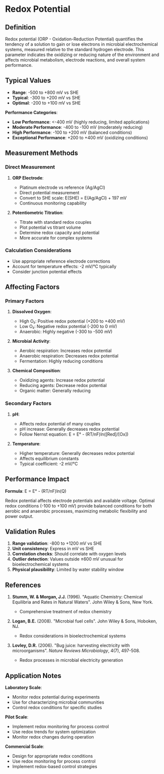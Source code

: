 <!--
Parameter ID: redox_potential
Category: electrical
Generated: 2025-01-16T11:32:00.000Z
-->

# Redox Potential

## Definition

Redox potential (ORP - Oxidation-Reduction Potential) quantifies the tendency of
a solution to gain or lose electrons in microbial electrochemical systems,
measured relative to the standard hydrogen electrode. This parameter indicates
the oxidizing or reducing nature of the environment and affects microbial
metabolism, electrode reactions, and overall system performance.

## Typical Values

- **Range**: -500 to +800 mV vs SHE
- **Typical**: -300 to +200 mV vs SHE
- **Optimal**: -200 to +100 mV vs SHE

**Performance Categories**:

- **Low Performance**: <-400 mV (highly reducing, limited applications)
- **Moderate Performance**: -400 to -100 mV (moderately reducing)
- **High Performance**: -100 to +200 mV (balanced conditions)
- **Exceptional Performance**: +200 to +400 mV (oxidizing conditions)

## Measurement Methods

### Direct Measurement

1. **ORP Electrode**:
   - Platinum electrode vs reference (Ag/AgCl)
   - Direct potential measurement
   - Convert to SHE scale: E(SHE) = E(Ag/AgCl) + 197 mV
   - Continuous monitoring capability

2. **Potentiometric Titration**:
   - Titrate with standard redox couples
   - Plot potential vs titrant volume
   - Determine redox capacity and potential
   - More accurate for complex systems

### Calculation Considerations

- Use appropriate reference electrode corrections
- Account for temperature effects: -2 mV/°C typically
- Consider junction potential effects

## Affecting Factors

### Primary Factors

1. **Dissolved Oxygen**:
   - High O₂: Positive redox potential (+200 to +400 mV)
   - Low O₂: Negative redox potential (-200 to 0 mV)
   - Anaerobic: Highly negative (-300 to -500 mV)

2. **Microbial Activity**:
   - Aerobic respiration: Increases redox potential
   - Anaerobic respiration: Decreases redox potential
   - Fermentation: Highly reducing conditions

3. **Chemical Composition**:
   - Oxidizing agents: Increase redox potential
   - Reducing agents: Decrease redox potential
   - Organic matter: Generally reducing

### Secondary Factors

1. **pH**:
   - Affects redox potential of many couples
   - pH increase: Generally decreases redox potential
   - Follow Nernst equation: E = E° - (RT/nF)ln([Red]/[Ox])

2. **Temperature**:
   - Higher temperature: Generally decreases redox potential
   - Affects equilibrium constants
   - Typical coefficient: -2 mV/°C

## Performance Impact

**Formula**: E = E° - (RT/nF)ln(Q)

Redox potential affects electrode potentials and available voltage. Optimal
redox conditions (-100 to +100 mV) provide balanced conditions for both aerobic
and anaerobic processes, maximizing metabolic flexibility and power output.

## Validation Rules

1. **Range validation**: -800 to +1200 mV vs SHE
2. **Unit consistency**: Express in mV vs SHE
3. **Correlation checks**: Should correlate with oxygen levels
4. **Outlier detection**: Values outside ±600 mV unusual for bioelectrochemical
   systems
5. **Physical plausibility**: Limited by water stability window

## References

1. **Stumm, W. & Morgan, J.J.** (1996). "Aquatic Chemistry: Chemical Equilibria
   and Rates in Natural Waters". John Wiley & Sons, New York.
   - Comprehensive treatment of redox chemistry

2. **Logan, B.E.** (2008). "Microbial fuel cells". John Wiley & Sons, Hoboken,
   NJ.
   - Redox considerations in bioelectrochemical systems

3. **Lovley, D.R.** (2006). "Bug juice: harvesting electricity with
   microorganisms". _Nature Reviews Microbiology_, 4(7), 497-508.
   - Redox processes in microbial electricity generation

## Application Notes

**Laboratory Scale**:

- Monitor redox potential during experiments
- Use for characterizing microbial communities
- Control redox conditions for specific studies

**Pilot Scale**:

- Implement redox monitoring for process control
- Use redox trends for system optimization
- Monitor redox changes during operation

**Commercial Scale**:

- Design for appropriate redox conditions
- Use redox monitoring for process control
- Implement redox-based control strategies

